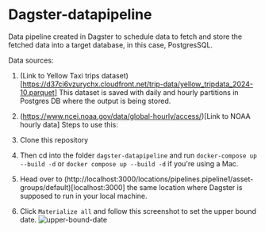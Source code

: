 # Dagster-datapipeline
Data pipeline created in Dagster to schedule data to fetch and store the fetched data into a target database, in this case, PostgresSQL.

Data sources:
1. (Link to Yellow Taxi trips dataset)[https://d37ci6vzurychx.cloudfront.net/trip-data/yellow_tripdata_2024-10.parquet] This dataset is saved with daily and hourly partitions in Postgres DB where the output is being stored.
2. (https://www.ncei.noaa.gov/data/global-hourly/access/)[Link to NOAA hourly data]
Steps to use this:

1. Clone this repository
2. Then cd into the folder `dagster-datapipeline` and run `docker-compose up --build -d` or `docker compose up --build -d` if you're using a Mac.
3. Head over to (http://localhost:3000/locations/pipelines.pipeline1/asset-groups/default)[localhost:3000] the same location where Dagster is supposed to run in your local machine.
4. Click `Materialize all` and follow this screenshot to set the upper bound date. ![upper-bound-date](https://github.com/user-attachments/assets/e4c09205-0d32-447c-8a26-f927d707cb44)

